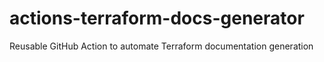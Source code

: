 # actions-terraform-docs-generator
Reusable GitHub Action to automate Terraform documentation generation
